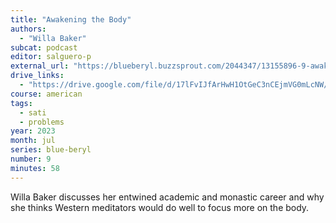 ```yaml
---
title: "Awakening the Body"
authors:
  - "Willa Baker"
subcat: podcast
editor: salguero-p
external_url: "https://blueberyl.buzzsprout.com/2044347/13155896-9-awakening-the-body-with-willa-baker"
drive_links:
  - "https://drive.google.com/file/d/17lFvIJfArHwH1OtGeC3nCEjmVG0mLcNW/view?usp=drivesdk"
course: american
tags:
  - sati
  - problems
year: 2023
month: jul
series: blue-beryl
number: 9
minutes: 58
---
```


Willa Baker discusses her entwined academic and monastic career and why she thinks Western meditators would do well to focus more on the body.

